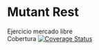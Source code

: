 # Mutant Rest
Ejercicio mercado libre <br>
Cobertura [![Coverage Status](https://coveralls.io/repos/github/dmaclin/mutant/badge.svg?branch=master)](https://coveralls.io/github/dmaclin/mutant?branch=master)
<br>
